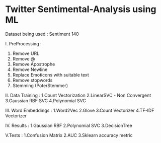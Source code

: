 # Twitter Sentimental-Analysis using ML
Dataset being used : Sentiment 140

I. PreProcessing :
  1. Remove URL
  2. Remove @
  3. Remove Apostrophe
  4. Remove Newline
  5. Replace Emoticons with suitable text
  6. Remove stopwords
  7. Stemming (PoterStemmer)
 
 II. Data Training :
    1.Count Vectorization
    2.LinearSVC - Non Convergent
    3.Gaussian RBF SVC
    4.Polynomial SVC
 
 III. Word Embeddings :
      1.Word2Vec
      2.Glove
      3.Count Vectorizer
      4.TF-IDF Vectorizer
    
    
 IV. Results :
      1.Gaussian RBF
      2.Polynomial SVC
      3.DecisionTree
   
  V.Tests :
  1.Confusion Matrix
  2.AUC
  3.Sklearn accuracy metric
 
